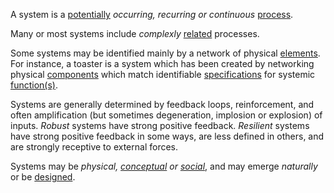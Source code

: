 A system is a [potentially](https://github.com/gcassel/Modular-Organization-Terminology/blob/master/terms/potential.md) *occurring, recurring or continuous* [process](https://github.com/gcassel/Modular-Organization-Terminology/blob/master/terms/process.md).  

Many or most systems include *complexly* [related](https://github.com/gcassel/Modular-Organization-Terminology/blob/master/terms/relationship.md) processes.

Some systems may be identified mainly by a network of physical [elements](https://github.com/gcassel/Modular-Organization-Terminology/blob/master/terms/element.md).  For instance, a toaster is a system which has been created by networking physical [components](https://github.com/gcassel/Modular-Organization-Terminology/blob/master/terms/component.md) which match identifiable [specifications](https://github.com/gcassel/Modular-Organization-Terminology/blob/master/terms/specification.md) for systemic [function(s)](https://github.com/gcassel/Modular-Organization-Terminology/blob/master/terms/function.md).

Systems are generally determined by feedback loops, reinforcement, and often amplification (but sometimes degeneration, implosion or explosion) of inputs.   *Robust* systems have strong positive feedback.  *Resilient* systems have strong positive feedback in some ways, are less defined in others, and are strongly receptive to external forces.

Systems may be *physical, [conceptual](https://github.com/gcassel/Modular-Organization-Terminology/blob/master/terms/concept.md) or [social](https://github.com/gcassel/Modular-Organization-Terminology/blob/master/terms/social.md)*, and may emerge *naturally* or be [designed](https://github.com/gcassel/Modular-Organization-Terminology/blob/master/terms/design.md). 
